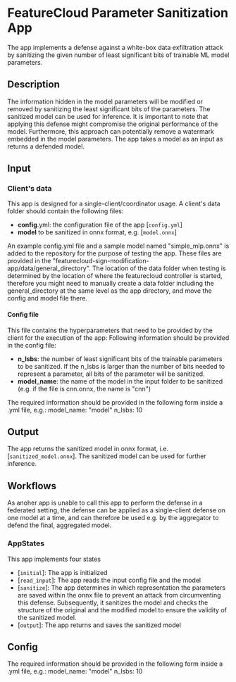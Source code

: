 # FeatureCloud Parameter Sanitization App

The app implements a defense against a white-box data exfiltration attack by sanitizing the given number of least significant bits of trainable ML model parameters.


## Description

The information hidden in the model parameters will be modified or removed by sanitizing the least significant bits of the parameters.
The sanitized model can be used for inference. It is important to note that applying this defense might compromise the original performance of the model.
Furthermore, this approach can potentially remove a watermark embedded in the model parameters.
The app takes a model as an input as returns a defended model.

## Input

### Client's data

This app is designed for a single-client/coordinator usage. A client's data folder should contain the following files:

- **config**.yml: the configuration file of the app [`config.yml`]
- **model** to be sanitized in onnx format, e.g. [`model.onnx`]

An example config.yml file and a sample model named "simple_mlp.onnx" is added to the repository for the purpose of testing the app. These files are provided in the "featurecloud-sign-modification-app/data/general_directory". The location of the data folder when testing is determined by the location of where the featurecloud controller is started, therefore you might need to manually create a data folder including the general_directory at the same level as the app directory, and move the config and model file there.

#### Config file

This file contains the hyperparameters that need to be provided by the client for the execution of the app:
Following information should be provided in the config file:

- **n_lsbs**: the number of least significant bits of the trainable parameters to be sanitized. If the n_lsbs is larger than the number of bits needed to represent a parameter, all bits of the parameter will be sanitized.
- **model_name**: the name of the model in the input folder to be sanitized (e.g. if the file is cnn.onnx, the name is "cnn")

The required information should be provided in the following form inside a .yml file, e.g.:
model_name: "model"
n_lsbs: 10

## Output

The app returns the sanitized model in onnx format, i.e. [`sanitized_model.onnx`].
The sanitized model can be used for further inference.

## Workflows

As anoher app is unable to call this app to perform the defense in a federated setting, the defense can be applied as a single-client defense on one model at a time, and can therefore be used e.g. by the aggregator to defend the final, aggregated model.

### AppStates

This app implements four states

- [`initial`]: The app is initialized
- [`read_input`]: The app reads the input config file and the model
- [`sanitize`]: The app determines in which representation the parameters are saved within the onnx file to prevent an attack from circumventing this defense. Subsequently, it sanitizes the model and checks the structure of the original and the modified model to ensure the validity of the sanitized model.
- [`output`]: The app returns and saves the sanitized model

## Config

The required information should be provided in the following form inside a .yml file, e.g.:
model_name: "model"
n_lsbs: 10
